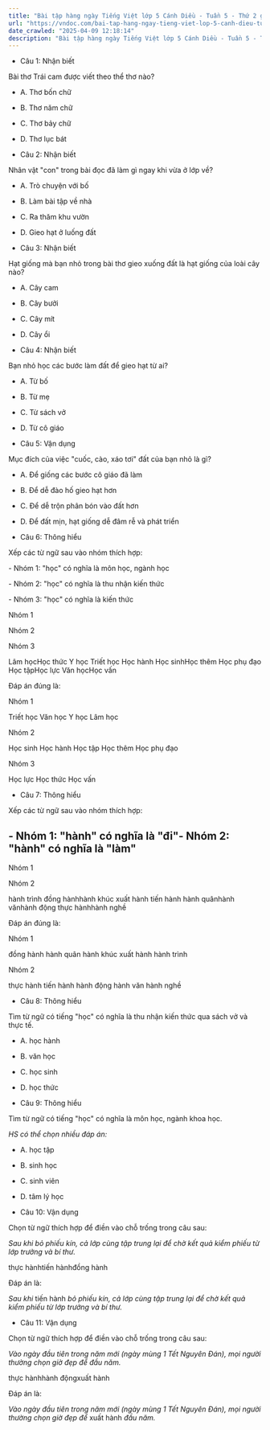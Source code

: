 ```yaml
---
title: "Bài tập hàng ngày Tiếng Việt lớp 5 Cánh Diều - Tuần 5 - Thứ 2 gồm các câu hỏi tổng hợp nội dung Đọc hiểu văn bản và Luyện từ và câu được học ở Tuần 5 trong chương trình Tiếng Việt lớp 5 Tập 1 Cánh Diều"
url: "https://vndoc.com/bai-tap-hang-ngay-tieng-viet-lop-5-canh-dieu-tuan-5-thu-2-327633"
date_crawled: "2025-04-09 12:18:14"
description: "Bài tập hàng ngày Tiếng Việt lớp 5 Cánh Diều - Tuần 5 - Thứ 2 gồm các câu hỏi tổng hợp nội dung Đọc hiểu văn bản và Luyện từ và câu được học ở Tuần 5 trong chương trình Tiếng Việt lớp 5 Tập 1 Cánh Diều"
---
```


* Câu 1:  Nhận biết

Bài thơ Trái cam được viết theo thể thơ nào?

  * A. Thơ bốn chữ 
  * B. Thơ năm chữ 
  * C. Thơ bảy chữ 
  * D. Thơ lục bát 



* Câu 2:  Nhận biết

Nhân vật "con" trong bài đọc đã làm gì ngay khi vừa ở lớp về?

  * A. Trò chuyện với bố 
  * B. Làm bài tập về nhà 
  * C. Ra thăm khu vườn 
  * D. Gieo hạt ở luống đất 



* Câu 3:  Nhận biết

Hạt giống mà bạn nhỏ trong bài thơ gieo xuống đất là hạt giống của loài cây nào?

  * A. Cây cam 
  * B. Cây bưởi 
  * C. Cây mít 
  * D. Cây ổi 



* Câu 4:  Nhận biết

Bạn nhỏ học các bước làm đất để gieo hạt từ ai?

  * A. Từ bố 
  * B. Từ mẹ 
  * C. Từ sách vở 
  * D. Từ cô giáo 



* Câu 5:  Vận dụng

Mục đích của việc "cuốc, cào, xáo tơi" đất của bạn nhỏ là gì?

  * A. Để giống các bước cô giáo đã làm 
  * B. Để dễ đào hố gieo hạt hơn 
  * C. Để dễ trộn phân bón vào đất hơn 
  * D. Để đất mịn, hạt giống dễ đâm rễ và phát triển 



* Câu 6:  Thông hiểu

Xếp các từ ngữ sau vào nhóm thích hợp:

\- Nhóm 1: "học" có nghĩa là môn học, ngành học

\- Nhóm 2: "học" có nghĩa là thu nhận kiến thức

\- Nhóm 3: "học" có nghĩa là kiến thức

Nhóm 1

Nhóm 2

Nhóm 3

Lâm họcHọc thức Y học Triết học Học hành Học sinhHọc thêm Học phụ đạo Học tậpHọc lực Văn họcHọc vấn

Đáp án đúng là:

Nhóm 1

Triết học Văn học Y học Lâm học

Nhóm 2

Học sinh Học hành Học tập Học thêm Học phụ đạo

Nhóm 3

Học lực Học thức Học vấn

* Câu 7:  Thông hiểu

Xếp các từ ngữ sau vào nhóm thích hợp:

\- Nhóm 1: "hành" có nghĩa là "đi"\- Nhóm 2: "hành" có nghĩa là "làm"  
---  
  
Nhóm 1

Nhóm 2

hành trình đồng hànhhành khúc xuất hành tiến hành hành quânhành vănhành động thực hànhhành nghề

Đáp án đúng là:

Nhóm 1

đồng hành hành quân hành khúc xuất hành hành trình

Nhóm 2

thực hành tiến hành hành động hành văn hành nghề

* Câu 8:  Thông hiểu

Tìm từ ngữ có tiếng "học" có nghĩa là thu nhận kiến thức qua sách vở và thực tế.

  * A. học hành 
  * B. văn học 
  * C. học sinh 
  * D. học thức 



* Câu 9:  Thông hiểu

Tìm từ ngữ có tiếng "học" có nghĩa là môn học, ngành khoa học.

_HS có thể chọn nhiều đáp án:_

  * A. học tập 
  * B. sinh học 
  * C. sinh viên 
  * D. tâm lý học 



* Câu 10:  Vận dụng

Chọn từ ngữ thích hợp để điền vào chỗ trống trong câu sau:

_Sau khi_ _bỏ phiếu kín, cả lớp cùng tập trung lại để chờ kết quả kiểm phiếu từ lớp trưởng và bí thư._

thực hànhtiến hànhđồng hành

Đáp án là:

_Sau khi_ tiến hành _bỏ phiếu kín, cả lớp cùng tập trung lại để chờ kết quả kiểm phiếu từ lớp trưởng và bí thư._

* Câu 11:  Vận dụng

Chọn từ ngữ thích hợp để điền vào chỗ trống trong câu sau:

_Vào ngày đầu tiên trong năm mới (ngày mùng 1 Tết Nguyên Đán), mọi người thường chọn giờ đẹp để_ _đầu năm._

thực hànhhành độngxuất hành

Đáp án là:

_Vào ngày đầu tiên trong năm mới (ngày mùng 1 Tết Nguyên Đán), mọi người thường chọn giờ đẹp để_ xuất hành _đầu năm._
